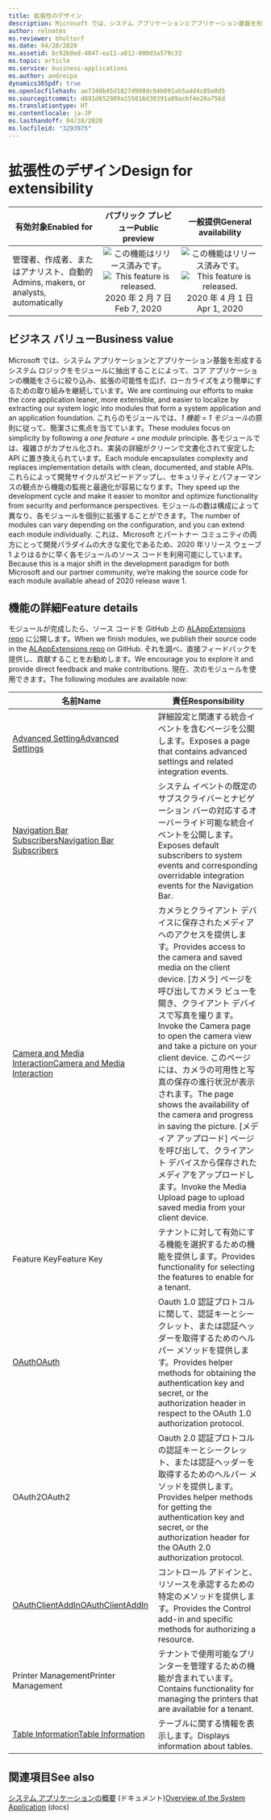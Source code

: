 ```yaml
---
title: 拡張性のデザイン
description: Microsoft では、システム アプリケーションとアプリケーション基盤を形成するシステム ロジックをモジュールに抽出することによって、コア アプリケーションの機能をさらに絞り込み、拡張の可能性を広げ、ローカライズをより簡単にするための取り組みを継続しています。 これらのモジュールでは、*1 機能 = 1 モジュール*の原則に従って、簡潔さに焦点を当てています。 各モジュールでは、複雑さがカプセル化され、実装の詳細がクリーンで文書化されて安定した API に置き換えられています。 これらによって開発サイクルがスピードアップし、セキュリティとパフォーマンスの観点から機能の監視と最適化が容易になります。 モジュールの数は構成によって異なり、各モジュールを個別に拡張することができます。 これは、Microsoft とパートナー コミュニティの両方にとって開発パラダイムの大きな変化であるため、2020 年リリース ウェーブ 1 よりはるかに早く各モジュールのソース コードを利用可能にしています。
author: relnotes
ms.reviewer: bholtorf
ms.date: 04/20/2020
ms.assetid: bc92b8ed-4847-ea11-a812-000d3a579c33
ms.topic: article
ms.service: business-applications
ms.author: andreipa
dynamics365pdf: true
ms.openlocfilehash: ae7340b45d1827d998dc94b091ab5add4c05e0d5
ms.sourcegitcommit: d891d652909a155016d30391a09acbf4e20a756d
ms.translationtype: HT
ms.contentlocale: ja-JP
ms.lasthandoff: 04/28/2020
ms.locfileid: "3293975"
---
```

# <a name="design-for-extensibility"></a><span data-ttu-id="a77e1-108">拡張性のデザイン</span><span class="sxs-lookup"><span data-stu-id="a77e1-108">Design for extensibility</span></span>


| <span data-ttu-id="a77e1-109">有効対象</span><span class="sxs-lookup"><span data-stu-id="a77e1-109">Enabled for</span></span>    |  <span data-ttu-id="a77e1-110">パブリック プレビュー</span><span class="sxs-lookup"><span data-stu-id="a77e1-110">Public preview</span></span> | <span data-ttu-id="a77e1-111">一般提供</span><span class="sxs-lookup"><span data-stu-id="a77e1-111">General availability</span></span> | 
| ---------- | :----------: |:----------: |
|<span data-ttu-id="a77e1-112">管理者、作成者、またはアナリスト、自動的</span><span class="sxs-lookup"><span data-stu-id="a77e1-112">Admins, makers, or analysts, automatically</span></span>|<span data-ttu-id="a77e1-113">![この機能はリリース済みです。](/dynamics365-release-plan/media/green-checkmark.png "この機能はリリース済みです。")</span><span class="sxs-lookup"><span data-stu-id="a77e1-113">![This feature is released.](/dynamics365-release-plan/media/green-checkmark.png "This feature is released.")</span></span> <span data-ttu-id="a77e1-114">2020 年 2 月 7 日</span><span class="sxs-lookup"><span data-stu-id="a77e1-114">Feb 7, 2020</span></span>| <span data-ttu-id="a77e1-115">![この機能はリリース済みです。](/dynamics365-release-plan/media/green-checkmark.png "この機能はリリース済みです。")</span><span class="sxs-lookup"><span data-stu-id="a77e1-115">![This feature is released.](/dynamics365-release-plan/media/green-checkmark.png "This feature is released.")</span></span> <span data-ttu-id="a77e1-116">2020 年 4 月 1 日</span><span class="sxs-lookup"><span data-stu-id="a77e1-116">Apr 1, 2020</span></span>|

## <a name="business-value"></a><span data-ttu-id="a77e1-117">ビジネス バリュー</span><span class="sxs-lookup"><span data-stu-id="a77e1-117">Business value</span></span>
<span data-ttu-id="a77e1-118">Microsoft では、システム アプリケーションとアプリケーション基盤を形成するシステム ロジックをモジュールに抽出することによって、コア アプリケーションの機能をさらに絞り込み、拡張の可能性を広げ、ローカライズをより簡単にするための取り組みを継続しています。</span><span class="sxs-lookup"><span data-stu-id="a77e1-118">We are continuing our efforts to make the core application leaner, more extensible, and easier to localize by extracting our system logic into modules that form a system application and an application foundation.</span></span> <span data-ttu-id="a77e1-119">これらのモジュールでは、*1 機能 = 1 モジュール*の原則に従って、簡潔さに焦点を当てています。</span><span class="sxs-lookup"><span data-stu-id="a77e1-119">These modules focus on simplicity by following a *one feature = one module* principle.</span></span> <span data-ttu-id="a77e1-120">各モジュールでは、複雑さがカプセル化され、実装の詳細がクリーンで文書化されて安定した API に置き換えられています。</span><span class="sxs-lookup"><span data-stu-id="a77e1-120">Each module encapsulates complexity and replaces implementation details with clean, documented, and stable APIs.</span></span> <span data-ttu-id="a77e1-121">これらによって開発サイクルがスピードアップし、セキュリティとパフォーマンスの観点から機能の監視と最適化が容易になります。</span><span class="sxs-lookup"><span data-stu-id="a77e1-121">They speed up the development cycle and make it easier to monitor and optimize functionality from security and performance perspectives.</span></span> <span data-ttu-id="a77e1-122">モジュールの数は構成によって異なり、各モジュールを個別に拡張することができます。</span><span class="sxs-lookup"><span data-stu-id="a77e1-122">The number of modules can vary depending on the configuration, and you can extend each module individually.</span></span> <span data-ttu-id="a77e1-123">これは、Microsoft とパートナー コミュニティの両方にとって開発パラダイムの大きな変化であるため、2020 年リリース ウェーブ 1 よりはるかに早く各モジュールのソース コードを利用可能にしています。</span><span class="sxs-lookup"><span data-stu-id="a77e1-123">Because this is a major shift in the development paradigm for both Microsoft and our partner community, we’re making the source code for each module available ahead of 2020 release wave 1.</span></span>



## <a name="feature-details"></a><span data-ttu-id="a77e1-124">機能の詳細</span><span class="sxs-lookup"><span data-stu-id="a77e1-124">Feature details</span></span>
<!--feature detail start -->
<span data-ttu-id="a77e1-125">モジュールが完成したら、ソース コードを GitHub 上の [ALAppExtensions repo](https://github.com/Microsoft/ALAppExtensions) に公開します。</span><span class="sxs-lookup"><span data-stu-id="a77e1-125">When we finish modules, we publish their source code in the [ALAppExtensions repo](https://github.com/Microsoft/ALAppExtensions) on GitHub.</span></span> <span data-ttu-id="a77e1-126">それを調べ、直接フィードバックを提供し、貢献することをお勧めします。</span><span class="sxs-lookup"><span data-stu-id="a77e1-126">We encourage you to explore it and provide direct feedback and make contributions.</span></span> <span data-ttu-id="a77e1-127">現在、次のモジュールを使用できます。</span><span class="sxs-lookup"><span data-stu-id="a77e1-127">The following modules are available now:</span></span>

|<span data-ttu-id="a77e1-128">名前</span><span class="sxs-lookup"><span data-stu-id="a77e1-128">Name</span></span>|<span data-ttu-id="a77e1-129">責任</span><span class="sxs-lookup"><span data-stu-id="a77e1-129">Responsibility</span></span>|
|---|---|
|[<span data-ttu-id="a77e1-130">Advanced Setting</span><span class="sxs-lookup"><span data-stu-id="a77e1-130">Advanced Settings</span></span>](https://github.com/microsoft/ALAppExtensions/tree/master/Modules/System/Advanced%20Settings)| <span data-ttu-id="a77e1-131">詳細設定と関連する統合イベントを含むページを公開します。</span><span class="sxs-lookup"><span data-stu-id="a77e1-131">Exposes a page that contains advanced settings and related integration events.</span></span>|
|[<span data-ttu-id="a77e1-132">Navigation Bar Subscribers</span><span class="sxs-lookup"><span data-stu-id="a77e1-132">Navigation Bar Subscribers</span></span>](https://github.com/microsoft/ALAppExtensions/tree/master/Modules/System/Navigation%20Bar%20Subscribers)| <span data-ttu-id="a77e1-133">システム イベントの既定のサブスクライバーとナビゲーション バーの対応するオーバーライド可能な統合イベントを公開します。</span><span class="sxs-lookup"><span data-stu-id="a77e1-133">Exposes default subscribers to system events and corresponding overridable integration events for the Navigation Bar.</span></span>|
|[<span data-ttu-id="a77e1-134">Camera and Media Interaction</span><span class="sxs-lookup"><span data-stu-id="a77e1-134">Camera and Media Interaction</span></span>](https://github.com/microsoft/ALAppExtensions/tree/master/Modules/System/Camera%20and%20Media%20Interaction)| <span data-ttu-id="a77e1-135">カメラとクライアント デバイスに保存されたメディアへのアクセスを提供します。</span><span class="sxs-lookup"><span data-stu-id="a77e1-135">Provides access to the camera and saved media on the client device.</span></span> <span data-ttu-id="a77e1-136">[カメラ] ページを呼び出してカメラ ビューを開き、クライアント デバイスで写真を撮ります。</span><span class="sxs-lookup"><span data-stu-id="a77e1-136">Invoke the Camera page to open the camera view and take a picture on your client device.</span></span> <span data-ttu-id="a77e1-137">このページには、カメラの可用性と写真の保存の進行状況が表示されます。</span><span class="sxs-lookup"><span data-stu-id="a77e1-137">The page shows the availability of the camera and progress in saving the picture.</span></span> <span data-ttu-id="a77e1-138">[メディア アップロード] ページを呼び出して、クライアント デバイスから保存されたメディアをアップロードします。</span><span class="sxs-lookup"><span data-stu-id="a77e1-138">Invoke the Media Upload page to upload saved media from your client device.</span></span>|
|<span data-ttu-id="a77e1-139">Feature Key</span><span class="sxs-lookup"><span data-stu-id="a77e1-139">Feature Key</span></span>| <span data-ttu-id="a77e1-140">テナントに対して有効にする機能を選択するための機能を提供します。</span><span class="sxs-lookup"><span data-stu-id="a77e1-140">Provides functionality for selecting the features to enable for a tenant.</span></span>|
|[<span data-ttu-id="a77e1-141">OAuth</span><span class="sxs-lookup"><span data-stu-id="a77e1-141">OAuth</span></span>](https://github.com/microsoft/ALAppExtensions/tree/master/Modules/System/OAuth)| <span data-ttu-id="a77e1-142">Oauth 1.0 認証プロトコルに関して、認証キーとシークレット、または認証ヘッダーを取得するためのヘルパー メソッドを提供します。</span><span class="sxs-lookup"><span data-stu-id="a77e1-142">Provides helper methods for obtaining the authentication key and secret, or the authorization header in respect to the OAuth 1.0 authorization protocol.</span></span>|
|<span data-ttu-id="a77e1-143">OAuth2</span><span class="sxs-lookup"><span data-stu-id="a77e1-143">OAuth2</span></span>| <span data-ttu-id="a77e1-144">Oauth 2.0 認証プロトコルの認証キーとシークレット、または認証ヘッダーを取得するためのヘルパー メソッドを提供します。</span><span class="sxs-lookup"><span data-stu-id="a77e1-144">Provides helper methods for getting the authentication key and secret, or the authorization header for the OAuth 2.0 authorization protocol.</span></span>|
|[<span data-ttu-id="a77e1-145">OAuthClientAddIn</span><span class="sxs-lookup"><span data-stu-id="a77e1-145">OAuthClientAddIn</span></span>](https://github.com/microsoft/ALAppExtensions/tree/master/Modules/System/OAuthClientAddIn)| <span data-ttu-id="a77e1-146">コントロール アドインと、リソースを承認するための特定のメソッドを提供します。</span><span class="sxs-lookup"><span data-stu-id="a77e1-146">Provides the Control add-in and specific methods for authorizing a resource.</span></span>|
|<span data-ttu-id="a77e1-147">Printer Management</span><span class="sxs-lookup"><span data-stu-id="a77e1-147">Printer Management</span></span>|<span data-ttu-id="a77e1-148">テナントで使用可能なプリンターを管理するための機能が含まれています。</span><span class="sxs-lookup"><span data-stu-id="a77e1-148">Contains functionality for managing the printers that are available for a tenant.</span></span>|
|[<span data-ttu-id="a77e1-149">Table Information</span><span class="sxs-lookup"><span data-stu-id="a77e1-149">Table Information</span></span>](https://github.com/microsoft/ALAppExtensions/tree/master/Modules/System/Table%20Information)| <span data-ttu-id="a77e1-150">テーブルに関する情報を表示します。</span><span class="sxs-lookup"><span data-stu-id="a77e1-150">Displays information about tables.</span></span>|

<!--feature detail end -->










## <a name="see-also"></a><span data-ttu-id="a77e1-151">関連項目</span><span class="sxs-lookup"><span data-stu-id="a77e1-151">See also</span></span>

<!--docs start-->
<span data-ttu-id="a77e1-152">[システム アプリケーションの概要](https://docs.microsoft.com/dynamics365/business-central/dev-itpro/developer/devenv-system-application-overview) (ドキュメント)</span><span class="sxs-lookup"><span data-stu-id="a77e1-152">[Overview of the System Application](https://docs.microsoft.com/dynamics365/business-central/dev-itpro/developer/devenv-system-application-overview) (docs)</span></span>
<!--docs end-->
